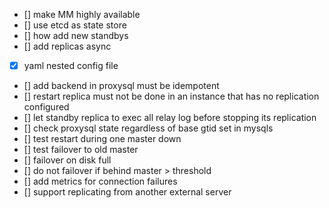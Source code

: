- [] make MM highly available
- [] use etcd as state store
- [] how add new standbys 
- [] add replicas async 
- [x] yaml nested config file 
- [] add backend in proxysql must be idempotent
- [] restart replica must not be done in an instance that has no replication configured
- [] let standby replica to exec all relay log before stopping its replication
- [] check proxysql state regardless of base gtid set in mysqls
- [] test restart during one master down 
- [] test failover to old master
- [] failover on disk full
- [] do not failover if behind master > threshold
- [] add metrics for connection failures 
- [] support replicating from another external server
